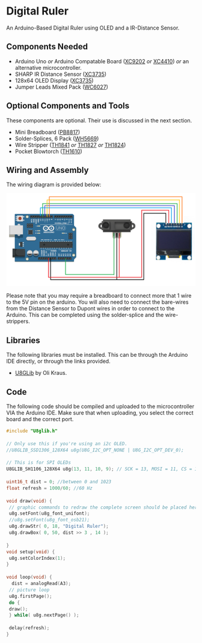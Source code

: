 # Digital Ruler
An Arduino-Based Digital Ruler using OLED and a IR-Distance Sensor.

## Components Needed
- Arduino Uno *or* Arduino Compatable Board \([XC9202](https://www.jaycar.com.au/arduino-uno-rev3-arduino-development-board/p/XC9202) *or* [XC4410](https://www.jaycar.com.au/duinotech-uno-r3-main-board/p/XC4410)\) *or* an alternative microcontroller.
- SHARP IR Distance Sensor \([XC3735](https://www.jaycar.com.au/duinotech-arduino-compatible-ir-distance-sensor/p/XC3735)\)
- 128x64 OLED Display \([XC3735](https://www.jaycar.com.au/duinotech-arduino-compatible-1-3-inch-monochrome-oled-display/p/XC3728)\)
- Jumper Leads Mixed Pack \([WC6027](https://www.jaycar.com.au/jumper-lead-mixed-pack-100-pieces/p/WC6027)\)
## Optional Components and Tools
These components are optional. Their use is discussed in the next section.
- Mini Breadboard \([PB8817](https://www.jaycar.com.au/arduino-compatible-mini-breadboard-with-170-tie-points/p/PB8817)\)
- Solder-Splices, 6 Pack \([WH5669](https://www.jaycar.com.au/1-7mm-solder-splice-heatshrink-pack-of-6/p/WH5669)\)
- Wire Stripper  \([TH1841](https://www.jaycar.com.au/stainless-steel-wire-stripper-cutter-pliers/p/TH1841) *or* [TH1827](https://www.jaycar.com.au/heavy-duty-wire-stripper-cutter-crimper-with-wire-guide/p/TH1827) *or* [TH1824](https://www.jaycar.com.au/wire-stripper/p/TH1824)\)
- Pocket Blowtorch \([TH1610](https://www.jaycar.com.au/pocket-gas-torch/p/TH1610)\)

## Wiring and Assembly
The wiring diagram is provided below:

![Wiring Diagram](img/arduino_circuit.png)

Please note that you may require a breadboard to connect more that 1 wire to the 5V pin on the arduino.
You will also need to connect the bare-wires from the Distance Sensor to Dupont wires in order to connect to the Arduino.
This can be completed using the solder-splice and the wire-strippers.

## Libraries
The following libraries must be installed. This can be through the Arduino IDE directly, or through the links provided.
- [U8GLib](https://github.com/olikraus/u8glib) by Oli Kraus.

## Code
The following code should be compiled and uploaded to the microcontroller VIA the Arduino IDE.
Make sure that when uploading, you select the correct board and the correct port.

```cpp
#include "U8glib.h"

// Only use this if you're using an i2c OLED.
//U8GLIB_SSD1306_128X64 u8g(U8G_I2C_OPT_NONE | U8G_I2C_OPT_DEV_0);

// This is for SPI OLEDs
U8GLIB_SH1106_128X64 u8g(13, 11, 10, 9); // SCK = 13, MOSI = 11, CS = 10, A0 = 9

uint16_t dist = 0; //between 0 and 1023
float refresh = 1000/60; //60 Hz

void draw(void) {
 // graphic commands to redraw the complete screen should be placed here
 u8g.setFont(u8g_font_unifont);
 //u8g.setFont(u8g_font_osb21);
 u8g.drawStr( 0, 18, "Digital Ruler");
 u8g.drawBox( 0, 50, dist >> 3 , 14 );

}
void setup(void) {
 u8g.setColorIndex(1);
}

void loop(void) {
  dist = analogRead(A3);
 // picture loop
 u8g.firstPage();
 do {
 draw();
 } while( u8g.nextPage() );
 
 delay(refresh);
}
```
